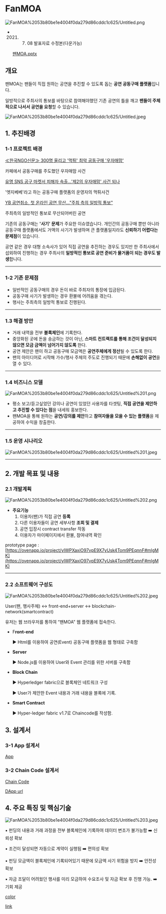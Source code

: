 # FanMOA

![FanMOA%2053b80be1e4004f0da279d86cddc1c625/Untitled.png](FanMOA%2053b80be1e4004f0da279d86cddc1c625/Untitled.png)

- 2021. 07. 08 발표자료 수정본(다운가능)
    
    [팬MOA.pptx](FanMOA%2053b80be1e4004f0da279d86cddc1c625/MOA.pptx)
    

## 개요

팬MOA는 팬들이 직접 원하는 공연을 추진할 수 있도록 돕는 **공연 공동구매 플랫폼**입니다. 

일방적으로 주최사의 통보를 바탕으로 참여해야했던 기존 공연의 틀을 깨고 **팬들이 주체적으로 나서서 공연을 요청**할 수 있습니다. 

![FanMOA%2053b80be1e4004f0da279d86cddc1c625/Untitled.jpeg](FanMOA%2053b80be1e4004f0da279d86cddc1c625/Untitled.jpeg)

## 1. 추진배경

### 1-1 프로젝트 배경

[≪한국NGO신문≫ 300명 울리고 '먹튀' 최악 공동구매 '우자매맘'](http://www.ngonews.kr/115194)

카페에서 공동구매를 주도했던 우자매맘 사건

[유명 SNS 공구 마켓서 피해자 속출...'제2의 우자매맘' 사건 되나](http://www.ntoday.co.kr/news/articleView.html?idxno=76775)

'엣지베베'라고 하는 공동구매 플랫폼의 운영자의 먹튀사건

[YB 공연취소, 첫 온라인 공연 무산..."주최 측의 일방적 통보"](https://www.etoday.co.kr/news/view/2018156)

주최측의 일방적인 통보로 무산되어버린 공연

기존의 공동구매는 **'사기' 문제**가 주요한 이슈였습니다. 개인간의 공동구매 뿐만 아니라 공동구매 플랫폼에서도 거액의 사기가 발생하며 큰 플랫폼일지라도 **신뢰하기 어렵다는 문제점**이 있습니다.

공연 같은 경우 대형 소속사가 있어 직접 공연을 추진하는 경우도 있지만 한 주최사에서 섭외하여 진행하는 경우 주최사의 **일방적인 통보로 공연 준비가 물거품이 되는 경우도 발생**합니다.

---

### 1-2 기존 문제점

- 일반적인 공동구매의 경우 돈이 바로 주최자의 통장에 입금된다.
- 공동구매 사기가 발생하는 경우 환불에 어려움을 겪는다.
- 행사는 주최측의 일방적 통보로 진행된다.

---

### 1.3 해결 방안

- 거래 내역을 전부 **블록체인**에 기록한다.
- 중앙화된 곳에 돈을 송금하는 것이 아닌, **스마트 컨트랙트를 통해 조건이 달성되지 않으면 모금 금액이 넘어가지 않도록** 한다.
- 공연 제안은 팬이 하고 공동구매 모금액은 **공연주체에게 정산**될 수 있도록 한다.
- 팬의 아이디어로 시작해 가수/행사 주체의 주도로 진행되기 때문에 **손해없이 공연**을 열 수 있다.

---

### 1.4 비즈니스 모델

![FanMOA%2053b80be1e4004f0da279d86cddc1c625/Untitled%201.png](FanMOA%2053b80be1e4004f0da279d86cddc1c625/Untitled%201.png)

- 평소 보고/듣고싶었던 강의나 공연이 있었던 사용자를 타겟팅, **직접 공연을 제안하고 추진할 수 있다는 점**을 내세워 홍보한다.
- 팬MOA을 통해 원하는 **공연/강의를 제안**하고 **참여자들을 모을 수 있는 플랫폼**을 제공하여 수익을 창출한다.

---

### 1.5 운영 시나리오

![FanMOA%2053b80be1e4004f0da279d86cddc1c625/Untitled%201.jpeg](FanMOA%2053b80be1e4004f0da279d86cddc1c625/Untitled%201.jpeg)

---

## 2. 개발 목표 및 내용

### 2.1 개발계획

![FanMOA%2053b80be1e4004f0da279d86cddc1c625/Untitled%202.png](FanMOA%2053b80be1e4004f0da279d86cddc1c625/Untitled%202.png)

- **주요기능**
    1. 이용자(팬)가 직접 공연 **등록**
    2. 다른 이용자들이 공연 세부사항 **조회 및 결제**
    3. 공연 입장시 contract transfer 작동
    4. 이용자가 마이페이지에서 환불, 참여내역 확인
    

prototype page : [https://ovenapp.io/project/ylWPXaxiO97vpE9X7yUsk4Tom9PEqnnF#mlgMK](https://ovenapp.io/project/ylWPXaxiO97vpE9X7yUsk4Tom9PEqnnF#mlgMK)

---

### 2.2 소프트웨어 구성도

![FanMOA%2053b80be1e4004f0da279d86cddc1c625/Untitled%202.jpeg](FanMOA%2053b80be1e4004f0da279d86cddc1c625/Untitled%202.jpeg)

User(팬, 행사주체) ↔ front-end+server ↔ blockchain-network(smartcontract)

유저는 웹 브라우저를 통하여 “팬MOA" 웹 플랫폼에 접속한다.

- F**ront-end**
    
    ▶ Html를 이용하여 공연(Event) 공동구매 플랫폼을 웹 형태로 구축함
    
- **Server**
    
    ▶ Node.js를 이용하여 User와 Event 관리를 위한 서버를 구축함
    
- **Block Chain**
    
    ▶ Hyperledger fabric으로 블록체인 네트워크 구성
    
    ▶ User가 제안한 Event 내용과 거래 내용을 블록에 기록.
    
- **Smart Contract**
    
    ▶ Hyper-ledger fabric v1.7로 Chaincode를 작성함.
    

## 3. 설계서

### 3-1 App 설계서

[App](FanMOA%2053b80be1e4004f0da279d86cddc1c625/App%2030c1a713d53744ac8d0516ef8755e3fd.md)

### 3-2 Chain Code 설계서

[Chain Code](FanMOA%2053b80be1e4004f0da279d86cddc1c625/Chain%20Code%20ce4f43e26244417ba623cebfb914993e.md)

[DApp url ](FanMOA%2053b80be1e4004f0da279d86cddc1c625/DApp%20url%20713171c8d7444380a7a9d3c5eba3d190.csv)

## 4. 주요 특징 및 핵심기술

![FanMOA%2053b80be1e4004f0da279d86cddc1c625/Untitled%203.jpeg](FanMOA%2053b80be1e4004f0da279d86cddc1c625/Untitled%203.jpeg)

▪️ 펀딩의 내용과 거래 과정을 전부 블록체인에 기록하여 데이터 변조가 불가능함 ➡️ 신뢰성 확보

▪️ 조건이 달성되면 자동으로 계약이 실행됨 ➡️ 편의성 확보

▪️ 펀딩 모금액이 블록체인에 기록되어있기 때문에 모금액 사기 위험을 방지 ➡️ 안전성 확보

▪️  자금 조달이 어려웠던 행사를 미리 모금하여 수요조사 및 자금 확보 후 진행 가능. ➡️ 기회 제공

[color](FanMOA%2053b80be1e4004f0da279d86cddc1c625/color%20a4642da9a5334ce4b7ff3967b24a9b7a.md)

[link](FanMOA%2053b80be1e4004f0da279d86cddc1c625/link%20d27d9c3685c24d048ee80b4246af0d7a.md)